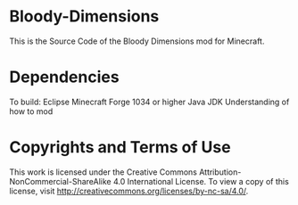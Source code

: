 Bloody-Dimensions
=================
This is the Source Code of the Bloody Dimensions mod for Minecraft.

Dependencies
============
To build:
Eclipse
Minecraft Forge 1034 or higher
Java JDK
Understanding of how to mod

Copyrights and Terms of Use
===========================
This work is licensed under the Creative Commons Attribution-NonCommercial-ShareAlike 4.0 International License.
To view a copy of this license, visit http://creativecommons.org/licenses/by-nc-sa/4.0/.
